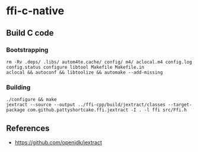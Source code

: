 # ffi-c-native
## Build C code

### Bootstrapping
```
rm -Rv .deps/ .libs/ autom4te.cache/ config/ m4/ aclocal.m4 config.log config.status configure libtool Makefile Makefile.in
aclocal && autoconf && libtoolize && automake --add-missing
```


### Building
```
./configure && make
jextract --source --output ../ffi-cpp/build/jextract/classes --target-package com.github.pattyshortcake.ffi.jextract -I . -l ffi src/Ffi.h
```

## References
- https://github.com/openjdk/jextract